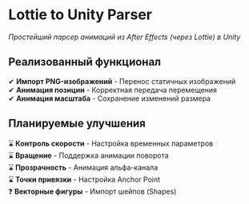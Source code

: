 # Lottie to Unity Parser  
*Простейший парсер анимаций из After Effects (через Lottie) в Unity*

## Реализованный функционал  
✔ **Импорт PNG-изображений** - Перенос статичных изображений  
✔ **Анимация позиции** - Корректная передача перемещения  
✔ **Анимация масштаба** - Сохранение изменений размера  

## Планируемые улучшения  
⌛ **Контроль скорости** - Настройка временных параметров  
⌛ **Вращение** - Поддержка анимации поворота  
⌛ **Прозрачность** - Анимация альфа-канала  
⌛ **Точки привязки** - Настройка Anchor Point  
❓️ **Векторные фигуры** - Импорт шейпов (Shapes)
